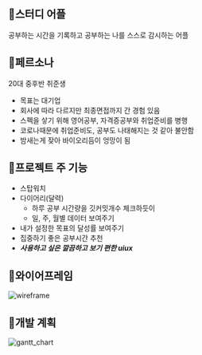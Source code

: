 ## 🤳스터디 어플

공부하는 시간을 기록하고 공부하는 나를 스스로 감시하는 어플

## 🤷‍페르소나

20대 중후반 취준생

- 목표는 대기업
- 회사에 따라 다르지만 최종면접까지 간 경험 있음
- 스펙을 샇기 위해 영어공부, 자격증공부와 취업준비를 병행
- 코로나때문에 취업준비도, 공부도 나태해지는 것 같아 불안함
- 밤새는게 잦아 바이오리듬이 엉망이 됨

## 🎇프로젝트 주 기능

- 스탑워치
- 다이어리(달력)
    - 하루 공부 시간량을 깃커밋개수 체크하듯이
    - 일, 주, 월별 데이터 보여주기
- 내가 설정한 목표의 달성률 보여주기
- 집중하기 좋은 공부시간 추천
- *****사용하고 싶은 깔끔하고 보기 편한 uiux*****

## 👀와이어프레임

![wireframe](/uploads/7053b527109bfc956b161d5e3d6b12c2/wireframe.png)

## 📝개발 계획

![gantt_chart](/uploads/1f8a04f392258ca5cc379aba690d4683/gantt_chart.png)